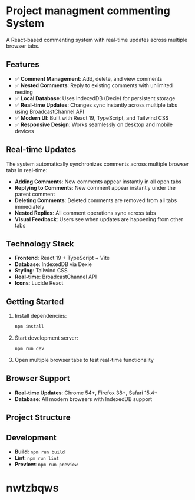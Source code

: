 # Project managment commenting System

A React-based commenting system with real-time updates across multiple browser tabs.

## Features

-   ✅ **Comment Management**: Add, delete, and view comments
-   ✅ **Nested Comments**: Reply to existing comments with unlimited nesting
-   ✅ **Local Database**: Uses IndexedDB (Dexie) for persistent storage
-   ✅ **Real-time Updates**: Changes sync instantly across multiple tabs using BroadcastChannel API
-   ✅ **Modern UI**: Built with React 19, TypeScript, and Tailwind CSS
-   ✅ **Responsive Design**: Works seamlessly on desktop and mobile devices

## Real-time Updates

The system automatically synchronizes comments across multiple browser tabs in real-time:

-   **Adding Comments**: New comments appear instantly in all open tabs
-   **Replying to Comments**: New comment appear instantly under the parent comment
-   **Deleting Comments**: Deleted comments are removed from all tabs immediately
-   **Nested Replies**: All comment operations sync across tabs
-   **Visual Feedback**: Users see when updates are happening from other tabs

## Technology Stack

-   **Frontend**: React 19 + TypeScript + Vite
-   **Database**: IndexedDB via Dexie
-   **Styling**: Tailwind CSS
-   **Real-time**: BroadcastChannel API
-   **Icons**: Lucide React

## Getting Started

1. Install dependencies:

    ```bash
    npm install
    ```

2. Start development server:

    ```bash
    npm run dev
    ```

3. Open multiple browser tabs to test real-time functionality

## Browser Support

-   **Real-time Updates**: Chrome 54+, Firefox 38+, Safari 15.4+
-   **Database**: All modern browsers with IndexedDB support

## Project Structure

## Development

-   **Build**: `npm run build`
-   **Lint**: `npm run lint`
-   **Preview**: `npm run preview`
# nwtzbqws

